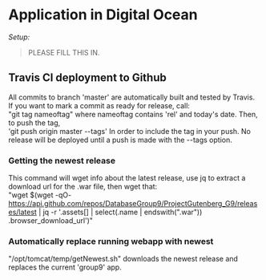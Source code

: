 # Application in Digital Ocean
_Setup:_

> PLEASE FILL THIS IN.



## Travis CI deployment to Github
All commits to branch 'master' are automatically built and tested by Travis. If you want to mark a commit as ready for release, call:  
"git tag nameoftag"
where nameoftag contains 'rel' and today's date. Then, to push the tag,  
'git push origin master --tags' 
In order to include the tag in your push. No release will be deployed until a push is made with the --tags option.

### Getting the newest release
This command will wget info about the latest release, use jq to extract a download url for the .war file, then wget that:  
"wget $(wget -qO- https://api.github.com/repos/DatabaseGroup9/ProjectGutenberg_G9/releases/latest | jq -r '.assets[] | select(.name | endswith(".war")) .browser_download_url')"

### Automatically replace running webapp with newest
"/opt/tomcat/temp/getNewest.sh" downloads the newest release and replaces the current 'group9' app.
